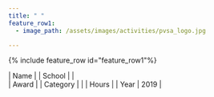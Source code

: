 ```yaml
---
title: " "
feature_row1:
  - image_path: /assets/images/activities/pvsa_logo.jpg

---
```


{% include feature_row id="feature_row1"%}

| Name | | School | |  
| Award | | Category | |
| Hours | | Year | 2019 |
    
